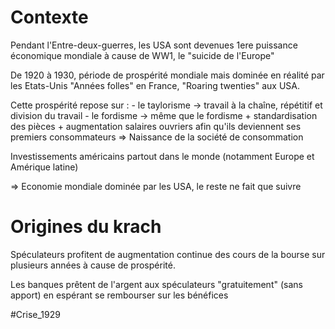 # Contexte
Pendant l'Entre-deux-guerres, les USA sont devenues 1ere puissance économique mondiale à cause de WW1, le "suicide de l'Europe"

De 1920 à 1930, période de prospérité mondiale mais dominée en réalité par les Etats-Unis
"Années folles" en France, "Roaring twenties" aux USA.

Cette prospérité repose sur :
	- le taylorisme -> travail à la chaîne, répétitif et division du travail
	- le fordisme -> même que le fordisme + standardisation des pièces + augmentation salaires ouvriers afin qu'ils deviennent ses premiers consommateurs
=> Naissance de la société de consommation

Investissements américains partout dans le monde (notamment Europe et Amérique latine)

=> Economie mondiale dominée par les USA, le reste ne fait que suivre

# Origines du krach

Spéculateurs profitent de augmentation continue des cours de la bourse sur plusieurs années à cause de prospérité.

Les banques prêtent de l'argent aux spéculateurs "gratuitement" (sans apport) en espérant se rembourser sur les bénéfices






#Crise_1929

